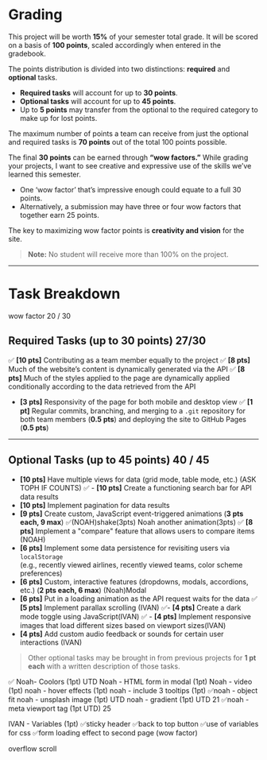 # Grading

This project will be worth **15%** of your semester total grade. It will be scored on a basis of **100 points**, scaled accordingly when entered in the gradebook.

The points distribution is divided into two distinctions: **required** and **optional** tasks.  
- **Required tasks** will account for up to **30 points**.  
- **Optional tasks** will account for up to **45 points**.  
- Up to **5 points** may transfer from the optional to the required category to make up for lost points.

The maximum number of points a team can receive from just the optional and required tasks is **70 points** out of the total 100 points possible.

The final **30 points** can be earned through **“wow factors.”** While grading your projects, I want to see creative and expressive use of the skills we’ve learned this semester.  
- One ‘wow factor’ that’s impressive enough could equate to a full 30 points.  
- Alternatively, a submission may have three or four wow factors that together earn 25 points.

The key to maximizing wow factor points is **creativity and vision** for the site.

> **Note:** No student will receive more than 100% on the project.

---

# Task Breakdown
wow factor 20 / 30
## Required Tasks (up to 30 points) 27/30

✅ **[10 pts]** Contributing as a team member equally to the project
✅ **[8 pts]** Much of the website’s content is dynamically generated via the API
✅ **[8 pts]** Much of the styles applied to the page are dynamically applied conditionally according to the data retrieved from the API
- **[3 pts]** Responsivity of the page for both mobile and desktop view
✅ **[1 pt]** Regular commits, branching, and merging to a `.git` repository for both team members (**0.5 pts**) and deploying the site to GitHub Pages (**0.5 pts**)

---

## Optional Tasks (up to 45 points) 40 / 45

- **[10 pts]** Have multiple views for data (grid mode, table mode, etc.) (ASK TOPH IF COUNTS)
✅ - **[10 pts]** Create a functioning search bar for API data results
- **[10 pts]** Implement pagination for data results
- **[9 pts]** Create custom, JavaScript event-triggered animations (**3 pts each, 9 max**) ✅(NOAH)shake(3pts) Noah another animation(3pts)
✅ **[8 pts]** Implement a "compare" feature that allows users to compare items (NOAH) 
- **[6 pts]** Implement some data persistence for revisiting users via `localStorage`  
  (e.g., recently viewed airlines, recently viewed teams, color scheme preferences)
- **[6 pts]** Custom, interactive features (dropdowns, modals, accordions, etc.) (**2 pts each, 6 max**) (Noah)Modal
- **[6 pts]** Put in a loading animation as the API request waits for the data
✅ **[5 pts]** Implement parallax scrolling (IVAN)
✅- **[4 pts]** Create a dark mode toggle using JavaScript(IVAN)
✅ - **[4 pts]** Implement responsive images that load different sizes based on viewport sizes(IVAN)
- **[4 pts]** Add custom audio feedback or sounds for certain user interactions (IVAN)

> Other optional tasks may be brought in from previous projects for **1 pt each** with a written description of those tasks.

✅ Noah- Coolors (1pt) UTD
Noah - HTML form in modal (1pt)
Noah - video (1pt)
noah - hover effects (1pt) 
noah - include 3 tooltips (1pt)
✅noah - object fit 
noah - unsplash image (1pt) UTD
noah - gradient (1pt) UTD 21
✅noah - meta viewport tag (1pt UTD) 25


IVAN - Variables (1pt)
✅sticky header
✅back to top button
✅use of variables for css
✅form
loading effect to second page (wow factor)


overflow scroll